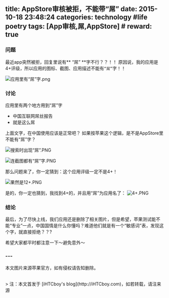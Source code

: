 title: AppStore审核被拒，不能带“屌”
date: 2015-10-18 23:48:24
categories: technology #life poetry
tags: [App审核,屌,AppStore]  # <!--more-->
reward: true
---

### 问题
最近app突然被拒，回复里说有** “屌” **字不行？？！！ 
原因说，我的应用是4+评级，所以应用的图标、截图、应用描述不能有`` “屌” ``字！！

<!--more-->

![应用里有“屌”字.png](https://github.com/iHTCboy/iGallery/raw/master/BlogImages/2015/10/应用里有“屌”字.png)

### 讨论
应用里有两个地方用到“屌”字

- 中国互联网屌丝报告
- 就是这么屌

上面文字，在中国使用应该是正常吧？
如果按苹果这个逻辑，是不是AppStore里不能有“屌”字？

![搜索时出现“屌”.PNG](https://github.com/iHTCboy/iGallery/raw/master/BlogImages/2015/10/搜索时出现“屌”.PNG)

![连截图都有“屌”字.PNG](https://github.com/iHTCboy/iGallery/raw/master/BlogImages/2015/10/连截图都有“屌”字.PNG)

那么问题来了，你一定猜到：这个应用评级一定不是4+！

![果然是12+.PNG](https://github.com/iHTCboy/iGallery/raw/master/BlogImages/2015/10/果然是12+.PNG)

是的，你一定也猜到，我找到4+的，并且用“屌”为应用名了：
![4+.PNG](https://github.com/iHTCboy/iGallery/raw/master/BlogImages/2015/10/4+.PNG)

### 结论
最后，为了尽快上线，我们应用还是删除了相关图片，但是希望，苹果测试能不能“专业”一点，中国国情是什么你懂吗？难道他们就是有一个“敏感词”表，发现这个字，就直接拒绝？？?

希望大家都平时都注意一下～避免意外～




### ---
本文图片来源苹果官方，如有侵权请告知删除。



<br>
> 注：本文首发于 [iHTCboy's blog](http://iHTCboy.com)，如若转载，请注来源

